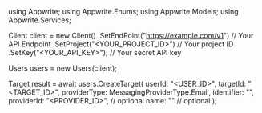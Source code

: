 using Appwrite;
using Appwrite.Enums;
using Appwrite.Models;
using Appwrite.Services;

Client client = new Client()
    .SetEndPoint("https://example.com/v1") // Your API Endpoint
    .SetProject("<YOUR_PROJECT_ID>") // Your project ID
    .SetKey("<YOUR_API_KEY>"); // Your secret API key

Users users = new Users(client);

Target result = await users.CreateTarget(
    userId: "<USER_ID>",
    targetId: "<TARGET_ID>",
    providerType: MessagingProviderType.Email,
    identifier: "<IDENTIFIER>",
    providerId: "<PROVIDER_ID>", // optional
    name: "<NAME>" // optional
);